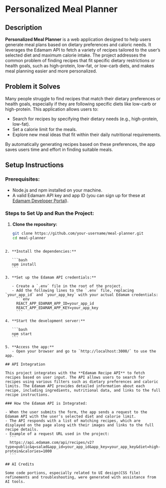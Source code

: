 # Personalized Meal Planner

## Description

**Personalized Meal Planner** is a web application designed to help users generate meal plans based on dietary preferences and caloric needs. It leverages the Edamam API to fetch a variety of recipes tailored to the user’s selected diet and maximum calorie intake. The project addresses the common problem of finding recipes that fit specific dietary restrictions or health goals, such as high-protein, low-fat, or low-carb diets, and makes meal planning easier and more personalized.

## Problem it Solves

Many people struggle to find recipes that match their dietary preferences or health goals, especially if they are following specific diets like low-carb or high-protein. This application allows users to:

- Search for recipes by specifying their dietary needs (e.g., high-protein, low-fat).
- Set a calorie limit for the meals.
- Explore new meal ideas that fit within their daily nutritional requirements.

By automatically generating recipes based on these preferences, the app saves users time and effort in finding suitable meals.

## Setup Instructions

### Prerequisites:

- Node.js and npm installed on your machine.
- A valid Edamam API key and app ID (you can sign up for these at [Edamam Developer Portal](https://developer.edamam.com/edamam-recipe-api)).

### Steps to Set Up and Run the Project:

1. **Clone the repository:**
   ```bash
   git clone https://github.com/your-username/meal-planner.git
   cd meal-planner
   ```

````

2. **Install the dependencies:**

   ```bash
   npm install
   ```

3. **Set up the Edamam API credentials:**

   - Create a `.env` file in the root of the project.
   - Add the following lines to the `.env` file, replacing `your_app_id` and `your_app_key` with your actual Edamam credentials:
     ```env
     REACT_APP_EDAMAM_APP_ID=your_app_id
     REACT_APP_EDAMAM_APP_KEY=your_app_key
     ```

4. **Start the development server:**

   ```bash
   npm start
   ```

5. **Access the app:**
   - Open your browser and go to `http://localhost:3000/` to use the app.

## API Integration

This project integrates with the **Edamam Recipe API** to fetch recipes based on user input. The API allows users to search for recipes using various filters such as dietary preferences and caloric limits. The Edamam API provides detailed information about each recipe, including ingredients, nutritional data, and links to the full recipe instructions.

### How the Edamam API is Integrated:

- When the user submits the form, the app sends a request to the Edamam API with the user’s selected diet and calorie limit.
- The API responds with a list of matching recipes, which are displayed on the page along with their images and links to the full recipe details.
- Example of a request URL used in the project:
  ```
  https://api.edamam.com/api/recipes/v2?type=public&q=salad&app_id=your_app_id&app_key=your_app_key&diet=high-protein&calories=1000
  ```

## AI Credits

Some code portions, especially related to UI design(CSS file) refinements and troubleshooting, were generated with assistance from AI tools.
````

